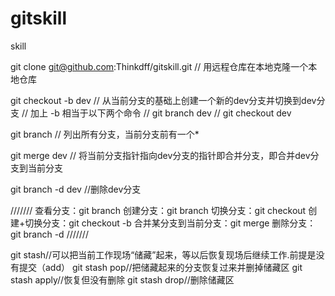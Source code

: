 # gitskill
skill

git clone git@github.com:Thinkdff/gitskill.git // 用远程仓库在本地克隆一个本地仓库

git checkout -b dev 
// 从当前分支的基础上创建一个新的dev分支并切换到dev分支
// 加上 -b 相当于以下两个命令
// git branch dev
// git checkout dev

git branch // 列出所有分支，当前分支前有一个*

git merge dev // 将当前分支指针指向dev分支的指针即合并分支，即合并dev分支到当前分支

git branch -d dev //删除dev分支

///////
查看分支：git branch
创建分支：git branch <name>
切换分支：git checkout <name>
创建+切换分支：git checkout -b <name>
合并某分支到当前分支：git merge <name>
删除分支：git branch -d <name>
///////

git stash//可以把当前工作现场“储藏”起来，等以后恢复现场后继续工作.前提是没有提交（add）
git stash pop//把储藏起来的分支恢复过来并删掉储藏区
git stash apply//恢复但没有删除
git stash drop//删除储藏区

